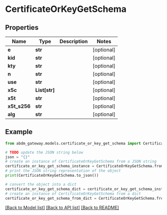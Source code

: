 # CertificateOrKeyGetSchema


## Properties

Name | Type | Description | Notes
------------ | ------------- | ------------- | -------------
**e** | **str** |  | [optional] 
**kid** | **str** |  | [optional] 
**kty** | **str** |  | [optional] 
**n** | **str** |  | [optional] 
**use** | **str** |  | [optional] 
**x5c** | **List[str]** |  | [optional] 
**x5t** | **str** |  | [optional] 
**x5t_s256** | **str** |  | [optional] 
**alg** | **str** |  | [optional] 

## Example

```python
from abdm_gateway.models.certificate_or_key_get_schema import CertificateOrKeyGetSchema

# TODO update the JSON string below
json = "{}"
# create an instance of CertificateOrKeyGetSchema from a JSON string
certificate_or_key_get_schema_instance = CertificateOrKeyGetSchema.from_json(json)
# print the JSON string representation of the object
print(CertificateOrKeyGetSchema.to_json())

# convert the object into a dict
certificate_or_key_get_schema_dict = certificate_or_key_get_schema_instance.to_dict()
# create an instance of CertificateOrKeyGetSchema from a dict
certificate_or_key_get_schema_from_dict = CertificateOrKeyGetSchema.from_dict(certificate_or_key_get_schema_dict)
```
[[Back to Model list]](../README.md#documentation-for-models) [[Back to API list]](../README.md#documentation-for-api-endpoints) [[Back to README]](../README.md)


